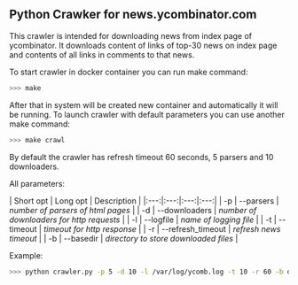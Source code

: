 ## Python Crawker for news.ycombinator.com

This crawler is intended for downloading news from index page of ycombinator. 
It downloads content of links of top-30 news on index page and contents of all links in comments to that news.

To start crawler in docker container you can run make command:
```bash
>>> make
```

After that in system will be created new container and automatically it will be running.
To launch crawler with default parameters you can use another make command:
```bash
>>> make crawl
```

By default the crawler has refresh timeout 60 seconds, 5 parsers and 10 downloaders.

All parameters:

| Short opt | Long opt | Description |
|:---:|:---:|:---:|:---:|
| -p | --parsers | *number of parsers of html pages* |
| -d | --downloaders | *number of downloaders for http requests* |
| -l | --logfile | *name of logging file* |
| -t | --timeout | *timeout for http response* |
| -r | --refresh_timeout | *refresh news timeout* |
| -b | --basedir | *directory to store downloaded files* |

Example:
```bash
>>> python crawler.py -p 5 -d 10 -l /var/log/ycomb.log -t 10 -r 60 -b download
```
